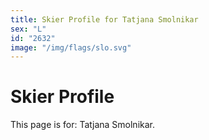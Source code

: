 ```yaml
---
title: Skier Profile for Tatjana Smolnikar
sex: "L"
id: "2632"
image: "/img/flags/slo.svg" 
---
```


# Skier Profile

This page is for: Tatjana Smolnikar.
    
